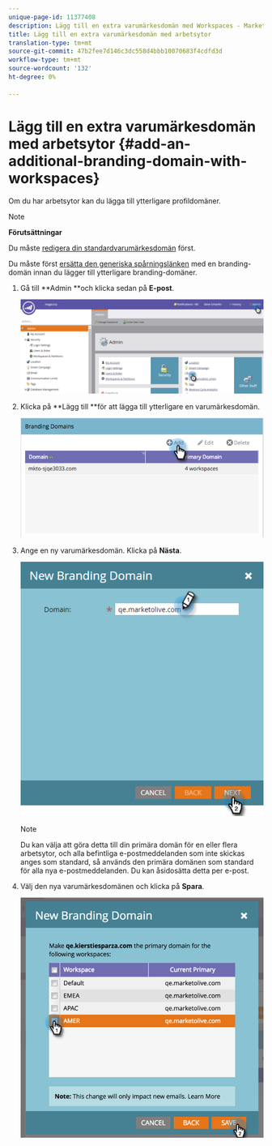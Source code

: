```yaml
---
unique-page-id: 11377408
description: Lägg till en extra varumärkesdomän med Workspaces - Marketo Docs - produktdokumentation
title: Lägg till en extra varumärkesdomän med arbetsytor
translation-type: tm+mt
source-git-commit: 47b2fee7d146c3dc558d4bbb10070683f4cdfd3d
workflow-type: tm+mt
source-wordcount: '132'
ht-degree: 0%

---
```



# Lägg till en extra varumärkesdomän med arbetsytor {#add-an-additional-branding-domain-with-workspaces}

Om du har arbetsytor kan du lägga till ytterligare profildomäner.

>[!NOTE]
>
>**Förutsättningar**
>
>Du måste [redigera din standardvarumärkesdomän](edit-your-default-branding-domain.md) först.
>
>Du måste först [ersätta den generiska spårningslänken](edit-your-default-branding-domain-with-workspaces.md) med en branding-domän innan du lägger till ytterligare branding-domäner.

1. Gå till **Admin **och klicka sedan på **E-post**.

   ![](assets/image2016-6-29-16-3a42-3a20.png)

1. Klicka på **Lägg till **för att lägga till ytterligare en varumärkesdomän.

   ![](assets/branding-domains-add-workspaces.png)

1. Ange en ny varumärkesdomän. Klicka på **Nästa**.

   ![](assets/new-branding-domain-8-31.png)

   >[!NOTE]
   >
   >Du kan välja att göra detta till din primära domän för en eller flera arbetsytor, och alla befintliga e-postmeddelanden som inte skickas anges som standard, så används den primära domänen som standard för alla nya e-postmeddelanden. Du kan åsidosätta detta per e-post.

1. Välj den nya varumärkesdomänen och klicka på **Spara**.

   ![](assets/image2016-8-12-10-3a52-3a44.png)

